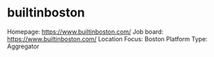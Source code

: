 # builtinboston

Homepage: https://www.builtinboston.com/
Job board: https://www.builtinboston.com/
Location Focus: Boston
Platform Type: Aggregator